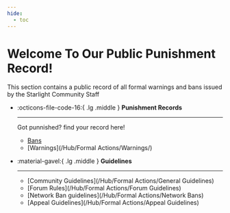 ```yaml
---
hide:
  - toc
---
```


# Welcome To Our Public Punishment Record!

This section contains a public record of all formal warnings and bans issued by the Starlight Community Staff

<div class="grid cards" markdown>

-   :octicons-file-code-16:{ .lg .middle } __Punishment Records__

    ---

    Got punnished? find your record here!

    - [Bans](/Hub/Formal%20Actions/Bans/SCH-012-INB/)
    - [Warnings](/Hub/Formal Actions/Warnings/)

-   :material-gavel:{ .lg .middle } __Guidelines__

    ---

    - [Community Guidelines](/Hub/Formal Actions/General Guidelines)
    - [Forum Rules](/Hub/Formal Actions/Forum Guidelines)
    - [Network Ban guidelines](/Hub/Formal Actions/Network Bans)
    - [Appeal Guidelines](/Hub/Formal Actions/Appeal Guidelines)


</div>